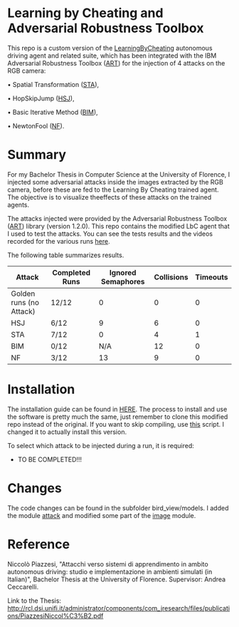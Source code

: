 # Learning by Cheating and Adversarial Robustness Toolbox
This repo is a custom version of the [LearningByCheating](https://github.com/dianchen96/LearningByCheating) autonomous driving agent and related suite, which has been integrated with the IBM Adversarial Robustness Toolbox ([ART](https://adversarial-robustness-toolbox.readthedocs.io/en/latest/)) for the injection of 4 attacks on the RGB camera:

• Spatial Transformation ([STA](https://adversarial-robustness-toolbox.readthedocs.io/en/latest/modules/attacks/evasion.html#spatial-transformations-attack)),

• HopSkipJump ([HSJ](https://adversarial-robustness-toolbox.readthedocs.io/en/latest/modules/attacks/evasion.html#hopskipjump-attack)),

• Basic Iterative Method ([BIM](https://adversarial-robustness-toolbox.readthedocs.io/en/latest/modules/attacks/evasion.html#basic-iterative-method-bim)),

• NewtonFool ([NF](https://adversarial-robustness-toolbox.readthedocs.io/en/latest/modules/attacks/evasion.html#newtonfool)).


# Summary 
For my Bachelor Thesis in Computer Science at the University of Florence, I injected some adversarial attacks inside the images extracted by the RGB camera, before these are fed to the Learning By Cheating trained agent. The objective is to visualize theeffects of these attacks on the trained agents. 

The attacks injected were provided by the Adversarial Robustness Toolbox ([ART](https://adversarial-robustness-toolbox.readthedocs.io/en/latest/)) library (version 1.2.0). This repo contains the modified LbC agent that I used to test the attacks. You can see the tests results and the videos recorded for the various runs [here](https://drive.google.com/drive/folders/1tTEAQSK2XAK_sdmuWo80Bd-58_pkiK3h?usp=sharing).

The following table summarizes results.


|Attack |Completed Runs| Ignored Semaphores| Collisions| Timeouts|
|---|---|---|---|---|
|Golden runs (no Attack) | 12/12 |0 |0 |0|
|HSJ |6/12 |9| 6| 0|
|STA |7/12| 0 |4| 1|
|BIM |0/12 | N/A| 12| 0|
|NF |3/12| 13| 9| 0|

# Installation
The installation guide can be found in [HERE](https://github.com/dianchen96/LearningByCheating/blob/release-0.9.6/INSTALL.md). The process to install and use the software is pretty much the same, just remember to clone this modified repo instead of the original. If you want to skip compiling, use [this](quick_start.sh) script. I changed it to actually install this version.

To select which attack to be injected during a run, it is required:
- TO BE COMPLETED!!!


# Changes
 
The code changes can be found in the subfolder bird_view/models. I added the module [attack](bird_view/models/attack.py) and modified some part of the [image](bird_view/models/image.py) module.

# Reference

Niccolò Piazzesi, "Attacchi verso sistemi di apprendimento in ambito autonomous driving: studio e implementazione in ambienti simulati (in Italian)", Bachelor Thesis at the University of Florence. Supervisor: Andrea Ceccarelli.

Link to the Thesis: http://rcl.dsi.unifi.it/administrator/components/com_jresearch/files/publications/PiazzesiNiccol%C3%B2.pdf


